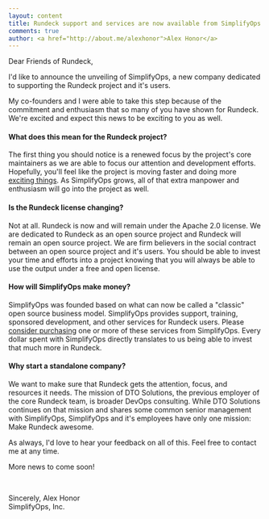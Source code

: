 ```yaml
---
layout: content
title: Rundeck support and services are now available from SimplifyOps
comments: true
author: <a href="http://about.me/alexhonor">Alex Honor</a>
---
```

<p>Dear Friends of Rundeck,</p>

<p>I'd like to announce the unveiling of <a hrer="http://simplifyops.com">SimplifyOps</a>, a new company dedicated to supporting the Rundeck project and it's users. 
</p>
<p>
My co-founders and I were able to take this step because of the commitment and enthusiasm that so many of you have shown for Rundeck. We're excited and expect this news to be exciting to you as well.
</p>

<h4>What does this mean for the Rundeck project?</h4>
<p> 
The first thing you should notice is a renewed focus by the project's core maintainers as we are able to focus our attention and development efforts. Hopefully, you'll feel like the project is moving faster and doing more <a href="https://trello.com/board/rundeck-development/518942f94e39d7a36901490b">exciting things</a>. As SimplifyOps grows, all of that extra manpower and enthusiasm will go into the project as well.
</p>

<h4>Is the Rundeck license changing?</h4>

<p>
Not at all. Rundeck is now and will remain under the Apache 2.0 license. We are dedicated to Rundeck as an open source project and Rundeck will remain an open source project. We are firm believers in the social contract between an open source project and it's users. You should be able to invest your time and efforts into a project knowing that you will always be able to use the output under a free and open license.  
</p>

<h4>How will SimplifyOps make money?</h4>

<p>
SimplifyOps was founded based on what can now be called a "classic" open source business model. SimplifyOps provides support, training, sponsored development, and other services for Rundeck users. Please <a href="http://simplifyops.com/#services">consider purchasing</a> one or more of these services from SimplifyOps. Every dollar spent with SimplifyOps directly translates to us being able to invest that much more in Rundeck.
</p>

<h4>Why start a standalone company?</h4>

<p>
We want to make sure that Rundeck gets the attention, focus, and resources it needs. The mission of DTO Solutions, the previous employer of the core Rundeck team, is broader DevOps consulting. While DTO Solutions continues on that mission and shares some common senior management with SimplifyOps, SimplifyOps and it's employees have only one mission: Make Rundeck awesome.
</p>
<p>
As always, I'd love to hear your feedback on all of this. Feel free to contact me at any time. 
</p>
<p>
More news to come soon!
</p>
<br>
<p>
Sincerely,
Alex Honor
<br>
SimplifyOps, Inc.
</p>
